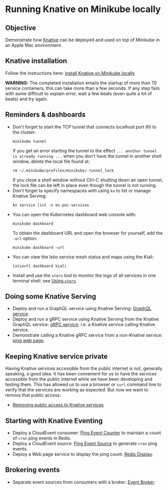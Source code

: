 # Running Knative on Minikube locally

## Objective

Demonstrate how [Knative](https://knative.dev/docs/) can be deployed and used on top of Minikube in an Apple Mac environment.

## Knative installation

Follow the instructions here: [Install Knative on Minikube locally](Installation.md)

**WARNING:** The completed installation entails the startup of more than 70 service containers, this can take more than 
a few seconds. If any step fails with some difficult to explain error, wait a few beats (even quite a lot of beats) and
try again.

## Reminders & dashboards

* Don't forget to start the TCP tunnel that connects localhost port 80 to the cluster:
  ```shell
  minikube tunnel
  ```
  If you get an error starting the tunnel to the effect `... another tunnel is already running ...` when you 
  don't have the tunnel in another shell window, delete the local file found at:
  ```shell
  rm ~/.minikube/profiles/minikube/.tunnel_lock
  ```
  If you close a shell window without Ctrl-C shutting down an open tunnel, the lock file can be left in place even
  though the tunnel is not running.
* Don't forget to specify namespaces with using `kn` to list or manage Knative Serving:
  ```shell
  kn service list -n kn-poc-services
  ```
* You can open the Kubernetes dashboard web console with:
  ```shell
  minikube dashboard
  ```
  To obtain the dashboard URL and open the browser for yourself, add the `-url` option: 
  ```shell
  minikube dashboard -url
  ```
* You can view the Istio service mesh status and maps using the Kiali:
  ```shell
  istioctl dashboard kiali
  ```
* Install and use the `stern` tool to monitor the logs of all services in one terminal shell: see [Using `stern`](stern.md).

## Doing some Knative Serving

* Deploy and run a GraphQL service using Knative Serving: [GraphQL service](svc-graphql.md).
* Deploy and run a gRPC service using Knative Serving from the Knative GraphQL service: [gRPC service](svc-grpc.md); 
  i.e. a Knative service calling Knative service.
* Demonstrate calling a Knative gRPC service from a non-Knative service: [ping web page](svc-mfe2grpc.md).

## Keeping Knative service private

Having Knative services accessible from the public internet is not, generally speaking, a good idea. It has been 
convenient for us to have the services accessible from the public internet while we have been developing and testing
them. This has allowed us to use a browser or `curl` command line to verify that the services are working as expected.
But now we want to remove that public access:

* [Removing public access to Knative services](private.md)

## Starting with Knative Eventing

* Deploy a CloudEvent consumer: [Ping Event Counter](svc-pingcount.md) to maintain a count of `cron` ping events in Redis.
* Deploy a CloudEvent source: [Ping Event Source](svc-pingsource.md) to generate `cron` ping events.
* Deploy a Web page service to display the ping count: [Redis Display](svc-redis.md).

## Brokering events

* Separate event sources from consumers with a broker: [Event Broker](event-broker.md).